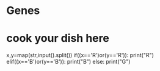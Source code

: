 # Genes
# cook your dish here
x,y=map(str,input().split())
if((x=='R')or(y=='R')):
    print("R")
elif((x=='B')or(y=='B')):
    print("B")
else:
    print("G")

